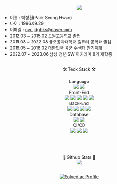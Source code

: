 <div align="center">
<img src="https://capsule-render.vercel.app/api?type=waving&color=auto&height=200&section=header&text=Park%20Seong-hwan&fontSize=40" /><br>
</div>

- 이름 : 박성환(Park Seong Hwan)
- 나이 : 1996.09.29
- 이메일 : cyctjdghks@naver.com
- 2012.03 ~ 2015.02    도원고등학교 졸업
- 2015.03 ~ 2022.08    금오공과대학교 컴퓨터 공학과 졸업
- 2016.05 ~ 2018.02    대한민국 육군 수색대 만기제대
- 2022.07 ~ 2023.06    삼성 청년 SW 아카데미 8기 재학중
<br><br>

<div align="center">
🛠️ Teck Stack 🛠️<br><br>
Language<br>
	<img src="https://img.shields.io/badge/JAVA-007396?style=flat&logo=Java&logoColor=white" />
	<img src="https://img.shields.io/badge/python-3776AB?style=flat&logo=python&logoColor=white" /><br>
Front-End<br>
  <img src="https://img.shields.io/badge/html5-E34F26?style=flat&logo=html5&logoColor=white" />
  <img src="https://img.shields.io/badge/css3-1572B6?style=flat&logo=css3&logoColor=white" />
  <img src="https://img.shields.io/badge/javascript-F7DF1E?style=flat&logo=javascript&logoColor=white" />
  <img src="https://img.shields.io/badge/node.js-339933?style=flat&logo=node.js&logoColor=white" />
  <img src="https://img.shields.io/badge/vue.js-4FC08D?style=flat&logo=vue.js&logoColor=white" /><br>
Back-End<br>
	<img src="https://img.shields.io/badge/spring-6DB33F?style=flat&logo=spring&logoColor=white" />
  <img src="https://img.shields.io/badge/JPA-6DB33F?style=flat&logo=JPA&logoColor=white" />
  <img src="https://img.shields.io/badge/hibernate-59666C?style=flat&logo=hibernate&logoColor=white" />
  <img src="https://img.shields.io/badge/mybatis-232F3E?style=flat&logo=mybatis&logoColor=white" /><br>
Database<br>
  <img src="https://img.shields.io/badge/mysql-4479A1?style=flat&logo=mysql&logoColor=white" />
  <img src="https://img.shields.io/badge/MariaDB-003545?style=flat&logo=MariaDB&logoColor=white" /><br>
CI/CD<br>
  <img src="https://img.shields.io/badge/AWS-232F3E?style=flat&logo=amazonaws&logoColor=white" />
  <img src="https://img.shields.io/badge/docker-2496ED?style=flat&logo=docker&logoColor=white" />
  <img src="https://img.shields.io/badge/jenkins-D24939?style=flat&logo=jenkins&logoColor=white" /><br>
<br><br><br><br>
📖 Github Stats 📖<br>
<img src="https://github-readme-stats.vercel.app/api?username=cyctjdghks&show_icons=true"><br><br>

[![Solved.ac Profile](http://mazassumnida.wtf/api/generate_badge?boj=cyctjdghks)](https://solved.ac/cyctjdghks)
</div>
